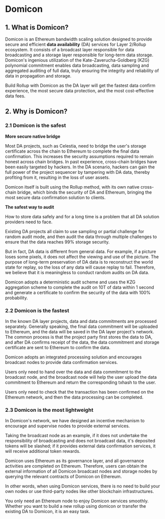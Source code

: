 # Domicon

## 1. What is Domicon?

Domicon is an Ethereum bandwidth scaling solution designed to provide secure and efficient **data availability** (DA) services for Layer 2/Rollup ecosystem. It consists of a broadcast layer responsible for data broadcasting and a storage layer responsible for long-term data storage. Domicon's ingenious utilization of the Kate-Zaverucha-Goldberg (KZG) polynomial commitment enables data broadcasting, data sampling and aggregated auditing of full data, truly ensuring the integrity and reliability of data in propagation and storage.

Build Rollup  with Domicon as the DA  layer will get the fastest data confirm experience, the most secure data protection, and the most cost-effective data fees.

## 2. Why is Domicon?

### 2.1 Domicon is the safest

**More secure native bridge**

Most DA projects, such as Celestia, need to bridge the user's storage certificate across the chain to Ethereum to complete the final data confirmation. This increases the security assumptions required to remain honest across chain bridges. In past experience, cross-chain bridges have been easily targeted by hackers. In the DA scenario, hackers can gain the full power of the project sequencer by tampering with DA data, thereby profiting from it, resulting in the loss of user assets.

Domicon itself is built using the Rollup method, with its own native cross-chain bridge, which binds the security of DA and Ethereum, bringing the most secure data confirmation solution to clients.

**The safest way to audit**

How to store data safely and for a long time is a problem that all DA solution providers need to face.

Existing DA projects all claim to use sampling or partial challenge for random audit mode, and then audit the data through multiple challenges to ensure that the data reaches 99% storage security.

But in fact, DA data is different from general data. For example, if a picture loses some pixels, it does not affect the viewing and use of the picture. The purpose of long-term preservation of DA data is to reconstruct the world state for replay, so the loss of any data will cause replay to fail. Therefore, we believe that it is meaningless to conduct random audits on DA data.

Domicon adopts a deterministic audit scheme and uses the KZG aggregation scheme to complete the audit on 10T of data within 1 second and generate a certificate to confirm the security of the data with 100% probability.

### 2.2 Domicon is the fastest

In the known DA layer projects, data and data commitments are processed separately. Generally speaking, the final data commitment will be uploaded to Ethereum, and the data will be saved in the DA layer project's network. The common process is that the project party first stores the data to DA, and after DA confirms receipt of the data, the data commitment and storage certificate are sent to Ethereum to confirm the data.

Domicon adopts an integrated processing solution and encourages broadcast nodes to provide data confirmation services.

Users only need to hand over the data and data commitment to the broadcast node, and the broadcast node will help the user upload the data commitment to Ethereum and return the corresponding txhash to the user.

Users only need to check that the transaction has been confirmed on the Ethereum network, and then the data processing can be completed.

### 2.3 Domicon is the most lightweight

In Domicon's network, we have designed an incentive mechanism to encourage and supervise nodes to provide external services. 

Taking the broadcast node as an example, if it does not undertake the responsibility of broadcasting and does not broadcast data, it's deposited tokens will be slashed; if it provides external data confirmation services, it will receive additional token rewards.

Domicon uses Ethereum as its governance layer, and all governance activities are completed on Ethereum. Therefore, users can obtain the external information of all Domicon broadcast nodes and storage nodes by querying the relevant contracts of Domicon on Ethereum.

In other words, when using Domicon services, there is no need to build your own nodes or use third-party nodes like other blockchain infrastructures.

You only need an Ethereum node to enjoy Domicon services smoothly. Whether you want to build a new rollup using domicon or transfer the existing DA to Domicon, it is an easy task.
